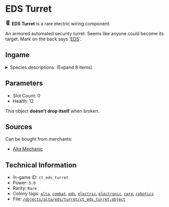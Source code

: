 # EDS Turret

<img src="https://raw.githubusercontent.com/Ceterai/Enternia/main/objects/alta/eds/turret/icon.png" alt="EDS Turret icon" loading="lazy" height=16px width="auto" /> **EDS Turret** is a rare electric wiring component.

An armored automated security turret. Seems like anyone could become its target. Mark on the back says '[EDS](https://ceterai.github.io/MyEnternia/Wiki/Tags/Eds)'.

## Ingame

<details markdown="1"><summary>Species descriptions: (Expand 8 items)</summary>

- Alta: An EDS turret. Has some blind spots, but pretty effective in general.
- Apex: Always ready to fire.
- Avian: I must move like the wind to remain unseen by this turret.
- Floran: Such bright lasersss. Don't want to be in their sssights.
- Glitch: Determined. I must not become the target.
- Human: An automated security gun. Nasty piece of work.
- Hylotl: A reminder of the extreme lengths the some will go to.
- Novakid: An automated gun has no soul to keep in it check.

</details>

## Parameters

- Slot Count: 0  
- Health: 12

This object **doesn't drop itself** when broken.

## Sources

Can be bought from merchants:

- [Alta Mechanic](https://ceterai.github.io/MyEnternia/Wiki/AltaMechanic)

## Technical Information

- In-game ID: `ct_eds_turret`
- Power: `5.0`
- Rarity: `Rare`
- Colony tags: [`alta`](https://ceterai.github.io/MyEnternia/Wiki/Tags/Alta), [`combat`](https://ceterai.github.io/MyEnternia/Wiki/Tags/Combat), [`eds`](https://ceterai.github.io/MyEnternia/Wiki/Tags/Eds), [`electric`](https://ceterai.github.io/MyEnternia/Wiki/Tags/Electric), [`electronic`](https://ceterai.github.io/MyEnternia/Wiki/Tags/Electronic), [`rare`](https://ceterai.github.io/MyEnternia/Wiki/Tags/Rare), [`robotics`](https://ceterai.github.io/MyEnternia/Wiki/Tags/Robotics)
- File: [`/objects/alta/eds/turret/ct_eds_turret.object`](https://github.com/Ceterai/Enternia/blob/main/objects/alta/eds/turret/ct_eds_turret.object)
